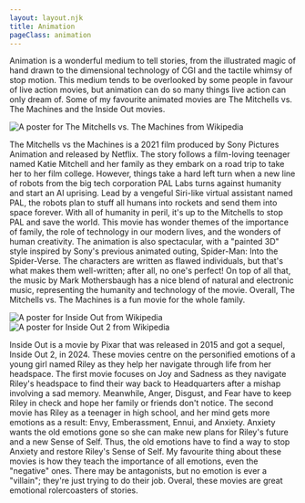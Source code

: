 ```yaml
---
layout: layout.njk
title: Animation
pageClass: animation
---
```


Animation is a wonderful medium to tell stories, from the illustrated magic of hand drawn to the dimensional technology of CGI and the tactile whimsy of stop motion.  This medium tends to be overlooked by some people in favour of live action movies, but animation can do so many things live action can only dream of.  Some of my favourite animated movies are The Mitchells vs. The Machines and the Inside Out movies.

<img src="../img/MitchellsMachinesPoster.jpg" alt="A poster for The Mitchells vs. The Machines from Wikipedia">

The Mitchells vs the Machines is a 2021 film produced by Sony Pictures Animation and released by Netflix.  The story follows a film-loving teenager named Katie Mitchell and her family as they embark on a road trip to take her to her film college.  However, things take a hard left turn when a new line of robots from the big tech corporation PAL Labs turns against humanity and start an AI uprising. Lead by a vengeful Siri-like virtual assistant named PAL, the robots plan to stuff all humans into rockets and send them into space forever.  With all of humanity in peril, it's up to the Mitchells to stop PAL and save the world.  This movie has wonder themes of the importance of family, the role of technology in our modern lives, and the wonders of human creativity.  The animation is also spectacular, with a "painted 3D" style inspired by Sony's previous animated outing, Spider-Man: Into the Spider-Verse.  The characters are written as flawed individuals, but that's what makes them well-written; after all, no one's perfect!  On top of all that, the music by Mark Mothersbaugh has a nice blend of natural and electronic music, representing the humanity and technology of the movie.  Overall, The Mitchells vs. The Machines is a fun movie for the whole family.

<img src="../img/Inside_Out_(2015_film)_poster.jpg" alt="A poster for Inside Out from Wikipedia">

<img src="../img/Inside_Out_2_poster.jpg" alt="A poster for Inside Out 2 from Wikipedia">

Inside Out is a movie by Pixar that was released in 2015 and got a sequel, Inside Out 2, in 2024.  These movies centre on the personified emotions of a young girl named Riley as they help her navigate through life from her headspace.  The first movie focuses on Joy and Sadness as they navigate Riley's headspace to find their way back to Headquarters after a mishap involving a sad memory.  Meanwhile, Anger, Disgust, and Fear have to keep Riley in check and hope her family or friends don't notice.  The second movie has Riley as a teenager in high school, and her mind gets more emotions as a result: Envy, Emberassment, Ennui, and Anxiety.  Anxiety wants the old emotions gone so she can make new plans for Riley's future and a new Sense of Self.  Thus, the old emotions have to find a way to stop Anxiety and restore Riley's Sense of Self.  My favourite thing about these movies is how they teach the importance of all emotions, even the "negative" ones.  There may be antagonists, but no emotion is ever a "villain"; they're just trying to do their job.  Overal, these movies are great emotional rolercoasters of stories.
